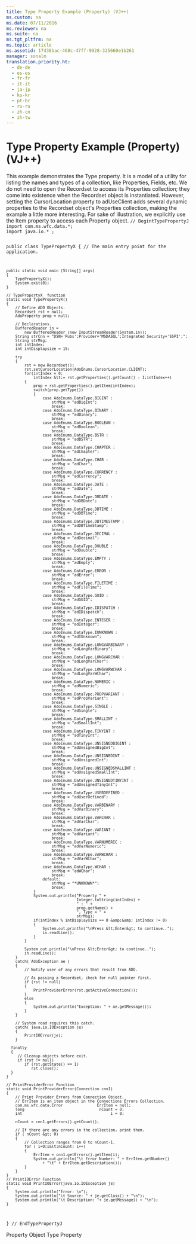 ```yaml
---
title: Type Property Example (Property) (VJ++)
ms.custom: na
ms.date: 07/11/2016
ms.reviewer: na
ms.suite: na
ms.tgt_pltfrm: na
ms.topic: article
ms.assetid: 17438bac-468c-47ff-9028-325660e1b261
manager: sonalm
translation.priority.ht: 
  - de-de
  - es-es
  - fr-fr
  - it-it
  - ja-jp
  - ko-kr
  - pt-br
  - ru-ru
  - zh-cn
  - zh-tw
---
```

# Type Property Example (Property) (VJ++)
<?xml version="1.0" encoding="utf-8"?>
<developerReferenceWithoutSyntaxDocument xmlns="http://ddue.schemas.microsoft.com/authoring/2003/5" xmlns:xlink="http://www.w3.org/1999/xlink" xmlns:xsi="http://www.w3.org/2001/XMLSchema-instance" xsi:schemaLocation="http://ddue.schemas.microsoft.com/authoring/2003/5 http://dduestorage.blob.core.windows.net/ddueschema/developer.xsd">
  <introduction>
    <para>This example demonstrates the <legacyLink xlink:href="8a4c079f-9f4f-4545-801d-85983b8db71e">Type</legacyLink> property. It is a model of a utility for listing the names and types of a collection, like <legacyLink xlink:href="1d539aa8-ce0d-4418-ab03-8d0a3c1e9d82">Properties</legacyLink>, <legacyLink xlink:href="7c371474-b88f-4730-afa5-44163a0488d5">Fields</legacyLink>, etc.</para>
    <para>We do not need to open the <legacyLink xlink:href="ede1415f-c3df-4cc5-a05b-2576b2b84b60">Recordset</legacyLink> to access its <legacyBold>Properties</legacyBold> collection; they come into existence when the <legacyBold>Recordset</legacyBold> object is instantiated. However, setting the <legacyLink xlink:href="39c8d86e-7ee9-4182-be5e-aad5ce952f84">CursorLocation</legacyLink> property to <legacyBold>adUseClient</legacyBold> adds several dynamic properties to the <legacyBold>Recordset</legacyBold> object's <legacyBold>Properties</legacyBold> collection, making the example a little more interesting. For sake of illustration, we explicitly use the <legacyLink xlink:href="e11484bb-c5c7-42d8-9bb8-21572125d727">Item</legacyLink> property to access each <legacyLink xlink:href="b2a4767c-03c7-4935-a3bc-df3e1a38a009">Property</legacyLink> object.</para>
    <code>// BegintTypePropertyJ
import com.ms.wfc.data.*;
import java.io.* ;

public class TypePropertyX
{
    // The main entry point for the application.

    public static void main (String[] args)
    {
        TypePropertyX();
        System.exit(0);
    }

    // TypePropertyX  function
    static void TypePropertyX()
    {
        // Define ADO Objects.
        Recordset rst = null;
        AdoProperty prop = null;

        // Declarations.
        BufferedReader in = 
            new BufferedReader (new InputStreamReader(System.in));
        String strCnn = "DSN='Pubs';Provider='MSDASQL';Integrated Security='SSPI';";
        String strMsg;
        int intIndex;
        int intDisplaysize = 15;

        try
        {
            rst = new Recordset();
            rst.setCursorLocation(AdoEnums.CursorLocation.CLIENT);
            for(intIndex = 0; 
                intIndex &lt;= rst.getProperties().getCount() - 1;intIndex++)
            {
                prop = rst.getProperties().getItem(intIndex);
                switch(prop.getType())
                {
                    case AdoEnums.DataType.BIGINT :
                        strMsg = "adBigInt";
                        break;
                    case AdoEnums.DataType.BINARY :
                        strMsg = "adBinary";
                        break;
                    case AdoEnums.DataType.BOOLEAN :
                        strMsg = "adBoolean";
                        break;
                    case AdoEnums.DataType.BSTR :
                        strMsg = "adBSTR";
                        break;
                    case AdoEnums.DataType.CHAPTER :
                        strMsg = "adChapter";
                        break;
                    case AdoEnums.DataType.CHAR :
                        strMsg = "adChar";
                        break;
                    case AdoEnums.DataType.CURRENCY :
                        strMsg = "adCurrency";
                        break;
                    case AdoEnums.DataType.DATE :
                        strMsg = "adDate";
                        break;
                    case AdoEnums.DataType.DBDATE :
                        strMsg = "adDBDate";
                        break;
                    case AdoEnums.DataType.DBTIME :
                        strMsg = "adDBTime";
                        break;
                    case AdoEnums.DataType.DBTIMESTAMP :
                        strMsg = "adDBTimeStamp";
                        break;
                    case AdoEnums.DataType.DECIMAL :
                        strMsg = "adDecimal";
                        break;
                    case AdoEnums.DataType.DOUBLE :
                        strMsg = "adDouble";
                        break;
                    case AdoEnums.DataType.EMPTY :
                        strMsg = "adEmpty";
                        break;
                    case AdoEnums.DataType.ERROR :
                        strMsg = "adError";
                        break;
                    case AdoEnums.DataType.FILETIME :
                        strMsg = "adFileTime";
                        break;
                    case AdoEnums.DataType.GUID :
                        strMsg = "adGUID";
                        break;
                    case AdoEnums.DataType.IDISPATCH :
                        strMsg = "adIDispatch";
                        break;
                    case AdoEnums.DataType.INTEGER :
                        strMsg = "adInteger";
                        break;
                    case AdoEnums.DataType.IUNKNOWN :
                        strMsg = "adIUnknown";
                        break;
                    case AdoEnums.DataType.LONGVARBINARY :
                        strMsg = "adLongVarBinary";
                        break;
                    case AdoEnums.DataType.LONGVARCHAR :
                        strMsg = "adLongVarChar";
                        break;
                    case AdoEnums.DataType.LONGVARWCHAR :
                        strMsg = "adLongVarWChar";
                        break;
                    case AdoEnums.DataType.NUMERIC :
                        strMsg = "adNumeric";
                        break;
                    case AdoEnums.DataType.PROPVARIANT :
                        strMsg = "adPropVariant";
                        break;
                    case AdoEnums.DataType.SINGLE :
                        strMsg = "adSingle";
                        break;
                    case AdoEnums.DataType.SMALLINT :
                        strMsg = "adSmallInt";
                        break;
                    case AdoEnums.DataType.TINYINT :
                        strMsg = "adTinyInt";
                        break;
                    case AdoEnums.DataType.UNSIGNEDBIGINT :
                        strMsg = "adUnsignedBigInt";
                        break;
                    case AdoEnums.DataType.UNSIGNEDINT :
                        strMsg = "adUnsignedInt";
                        break;
                    case AdoEnums.DataType.UNSIGNEDSMALLINT :
                        strMsg = "adUnsignedSmallInt";
                        break;
                    case AdoEnums.DataType.UNSIGNEDTINYINT :
                        strMsg = "adUnsignedTinyInt";
                        break;
                    case AdoEnums.DataType.USERDEFINED :
                        strMsg = "adUserDefined";
                        break;
                    case AdoEnums.DataType.VARBINARY :
                        strMsg = "adVarBinary";
                        break;
                    case AdoEnums.DataType.VARCHAR :
                        strMsg = "adVarChar";
                        break;
                    case AdoEnums.DataType.VARIANT :
                        strMsg = "adVariant";
                        break;
                    case AdoEnums.DataType.VARNUMERIC :
                        strMsg = "adVarNumeric";
                        break;
                    case AdoEnums.DataType.VARWCHAR :
                        strMsg = "adVarWChar";
                        break;
                    case AdoEnums.DataType.WCHAR :
                        strMsg = "adWChar";
                        break;
                    default:
                        strMsg = "*UNKNOWN*";
                        break;
                }
                System.out.println("Property " +
                                   Integer.toString(intIndex) +
                                   " : " +
                                   prop.getName() +
                                   ", Type = " +
                                   strMsg);
                if(intIndex % intDisplaysize == 0 &amp;&amp; intIndex != 0)
                {
                    System.out.println("\nPress &lt;Enter&gt; to continue..");
                    in.readLine();
                }
            }

            System.out.println("\nPress &lt;Enter&gt; to continue..");
            in.readLine();
        }
        catch( AdoException ae )
        {
            // Notify user of any errors that result from ADO.

            // As passing a Recordset, check for null pointer first.
            if (rst != null)
            {
                PrintProviderError(rst.getActiveConnection());
            }
            else
            {
                System.out.println("Exception: " + ae.getMessage());
            }
        }

        // System read requires this catch.
        catch( java.io.IOException je)
        {
            PrintIOError(je);
        }   
      
      finally
      {
         // Cleanup objects before exit.   
         if (rst != null)
            if (rst.getState() == 1)
               rst.close();
      }
    }

    // PrintProviderError Function
    static void PrintProviderError(Connection cnn1)
    {
        // Print Provider Errors from Connection Object.
        // ErrItem is an item object in the Connections Errors Collection.
        com.ms.wfc.data.Error               ErrItem = null;
        long                                 nCount = 0;
        int                                       i = 0;

        nCount = cnn1.getErrors().getCount();

        // If there are any errors in the collection, print them.
        if ( nCount &gt; 0)
        {
            // Collection ranges from 0 to nCount-1.
            for ( i=0;i&lt;nCount; i++)
            {
                ErrItem = cnn1.getErrors().getItem(i);
                System.out.println("\t Error Number: " + ErrItem.getNumber() 
                    + "\t" + ErrItem.getDescription());
            }
        }
    }
    // PrintIOError Function
    static void PrintIOError(java.io.IOException je)
    {
        System.out.println("Error: \n");
        System.out.println("\t Source: " + je.getClass() + "\n");
        System.out.println("\t Description: "+ je.getMessage() + "\n");
    }
}
// EndTypePropertyJ
</code>
  </introduction>
  <relatedTopics>
<link xlink:href="b2a4767c-03c7-4935-a3bc-df3e1a38a009">Property Object</link>
<link xlink:href="8a4c079f-9f4f-4545-801d-85983b8db71e">Type Property</link>
</relatedTopics>
</developerReferenceWithoutSyntaxDocument>